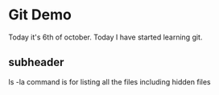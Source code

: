 # Git Demo

Today it's 6th of october.
Today I have started learning git.

## subheader 

ls -la command is for listing all the files including hidden files


